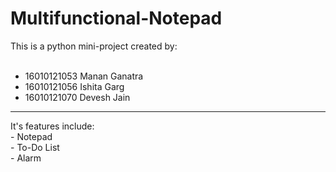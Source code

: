 # Multifunctional-Notepad
This is a python mini-project created by: <br><br>
- 16010121053 Manan Ganatra
- 16010121056 Ishita Garg
- 16010121070 Devesh Jain
<hr>
It's features include: <br>
- Notepad <br>
- To-Do List<br>
- Alarm
